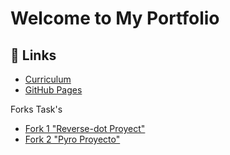 # Welcome to My Portfolio

## 🔗 Links

- [ Curriculum ](https://github.com/Jose-Santibanez/Jose-Santibanez.github.io.git)
- [ GitHub Pages ](https://jose-santibanez.github.io/)

Forks Task's

- [ Fork 1 "Reverse-dot Proyect" ](https://github.com/Jose-Santibanez/reverse-dot.github.io.git)
- [ Fork 2 "Pyro Proyecto" ](https://github.com/Jose-Santibanez/ForkPyro.git)
